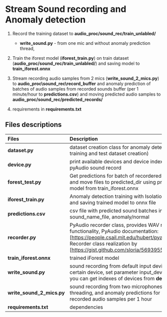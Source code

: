 # Stream Sound recording and Anomaly detection

1. Record the training dataset to **audio_proc/sound_rec/train_unlabled/**

   - **write_sound.py** - from one mic and without anomaly prediction thread,

2. Train the iforest model (**iforest_train.py**) on train dataset
   (**audio_proc/sound_rec/train_unlabled/**) and saving model to
   **train_iforest.onnx**

3. Stream recording audio samples from 2 mics (**write_sound_2_mics.py**) to
   **audio_proc\sound_rec\record_buffer** and anomaly prediction of batches of
   audio samples from recorded sounds buffer (per 1 minute/hour to
   **predictions.csv**) and moving predicted audio samples to
   **audio_proc/sound_rec/predicted_records/**

4. requirements in **requirements.txt**

## Files descriptions

| Files                     | Description                                                                                                                                                                                                     |
| :------------------------ | :-------------------------------------------------------------------------------------------------------------------------------------------------------------------------------------------------------------- |
| **dataset.py**            | dataset creation class for anomaly detecting (for training and test dataset creation)                                                                                                                           |
| **device.py**             | print available devices and device index for pyAudio sound record                                                                                                                                               |
| **forest_test.py**        | Get predictions for batch of recordered sounds and move files to predicted_dir using pretrained model from train_iforest.onnx                                                                                   |
| **iforest_train.py**      | Anomaly detection training with Isolation Forest and saving trained model to onnx file                                                                                                                          |
| **predictions.csv**       | csv file with predicted sound batches in format: sound_name_file, anomaly/normal                                                                                                                                |
| **recorder.py**           | PyAudio recorder class, provides WAV recording functionality, PyAudio documentation: [https://people.csail.mit.edu/hubert/pyaudio/docs/] Recorder class realization by [https://gist.github.com/sloria/5693955] |
| **train_iforest.onnx**    | trained iForest model                                                                                                                                                                                           |
| **write_sound.py**        | sound recording from default input device (if certain device, set parameter input_device_index, you can get indexes of devices from **device.py**)                                                              |
| **write_sound_2_mics.py** | sound recording from two microphones using threading, and anomaly predictions for batch recorded audio samples per 1 hour                                                                                       |
| **requirements.txt**      | dependencies                                                                                                                                                                                                    |
